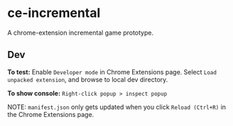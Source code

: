 # ce-incremental

A chrome-extension incremental game prototype.

## Dev
**To test:** Enable `Developer mode` in Chrome Extensions page. Select `Load unpacked extension`, and browse to local dev directory.

**To show console:**
`Right-click popup > inspect popup`

NOTE: `manifest.json` only gets updated when you click `Reload (Ctrl+R)` in the Chrome Extensions page.